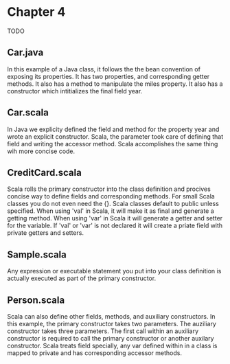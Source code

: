 # Chapter 4
TODO

## Car.java
In this example of a Java class, it follows the the bean convention of exposing its properties. It has two properties, and corresponding getter methods. It also has a method to manipulate the miles property. It also has a constructor which intitializes the final field year.

## Car.scala
In Java we explicity defined the field and method for the property year and wrote an explicit constructor. Scala, the parameter took care of defining that field and writing the accessor method. Scala accomplishes the same thing wih more concise code.

## CreditCard.scala
Scala rolls the primary constructor into the class definition and procives concise way to define fields and corresponding methods. For small Scala classes you do not even need the {}. Scala classes default to public unless specified. When using 'val' in Scala, it will make it as final and generate a getting method. When using 'var' in Scala it will generate a getter and setter for the variable. If 'val' or 'var' is not declared it will create a priate field with private getters and setters.

## Sample.scala
Any expression or executable statement you put into your class definition is actually executed as part of the primary constructor.

## Person.scala
Scala can also define other fields, methods, and auxiliary constructors. In this example, the primary constructor takes two parameters. The auziliary constructor takes three parameters. The first call within an auxiliary constructor is required to call the primary constructor or another auxilary constructor. Scala treats field specially, any var defined within in a class is mapped to private and has corresponding accessor methods. 
